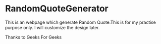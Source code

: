 # RandomQuoteGenerator

This is an webpage which generate Random Quote.This is for my practise purpose only.
I will customize the design later.

Thanks to Geeks For Geeks
